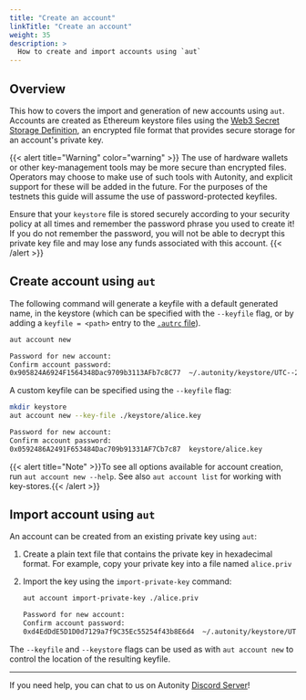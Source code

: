 ```yaml
---
title: "Create an account"
linkTitle: "Create an account"
weight: 35
description: >
  How to create and import accounts using `aut`
---
```


## Overview

This how to covers the import and generation of new accounts using `aut`. Accounts are created as Ethereum keystore files using the [Web3 Secret Storage Definition](https://ethereum.org/en/developers/docs/data-structures-and-encoding/web3-secret-storage/), an encrypted file format that provides secure storage for an account's private key.

{{< alert title="Warning" color="warning" >}}
The use of hardware wallets or other key-management tools may be more secure than encrypted files.  Operators may choose to make use of such tools with Autonity, and explicit support for these will be added in the future.  For the purposes of the testnets this guide will assume the use of password-protected  keyfiles.

Ensure that your `keystore` file is stored securely according to your security policy at all times and remember the password phrase you used to create it! If you do not remember the password, you will not be able to decrypt this private key file and may lose any funds associated with this account.
{{< /alert >}}

## Create account using `aut`

The following command will generate a keyfile with a default generated name, in the keystore (which can be specified with the `--keyfile` flag, or by adding a `keyfile = <path>` entry to the [`.autrc` file](/account-holders/setup-aut/#configure)).

```bash
aut account new
```
```bash
Password for new account:
Confirm account password:
0x905824A6924F1564348Dac9709b3113AFb7c8C77  ~/.autonity/keystore/UTC--2023-01-20T09-45-05.360588000Z--905824a6924f1564348dac9709b3113afb7c8c77
```

A custom keyfile can be specified using the `--keyfile` flag:
```bash
mkdir keystore
aut account new --key-file ./keystore/alice.key
```
```bash
Password for new account:
Confirm account password:
0x0592486A2491F653484Dac709b91331AF7Cb7c87  keystore/alice.key
```

{{< alert title="Note" >}}To see all options available for account creation, run `aut account new --help`.  See also `aut account list` for working with key-stores.{{< /alert >}}

<!--
## Create account using client binary

To generate a new account using client command line tools, navigate to your Autonity installation `build/bin/`and run the binary with this command. To specify a custom keystore directory include the `--keystore` flag and the `<PATH>` to the directory where you will store the keystore file:

```bash
./autonity account new  --keystore <PATH>
```

This will prompt you to create a new private key file, encrypted using a password. Once complete, the account address will be output in the terminal and the keystore file will be created in the keystore folder with a filename containing a UTC timestamp and your account address minus the `0x` prefix. For example: `UTC--2021-08-14T12-44-47.270599667Z--ab0df1907bb5372c165067fe9230b7da6c1929be`.

The new account keystore file will by default be saved to the `keystore` folder `~/.autonity/keystore`, the client's default data directory location for databases and keystore. A custom directory can be specified using the `--keystore` flag.

{{< alert title="Tip" >}}The keystore password could be passed into the run command as a parameter using the `--password` flag. For example, as raw text or by providing the path to a file containing it. If the `--keystore` path flag is not set, then by default Autonity saves the key to the host machine's home directory (`$HOME`) in `/home/<YOUR_USERNAME>/.autonity/keystore/`.{{< /alert >}}

Run the `list` command to view the account address and keystore location. You will see something like this:

```bash
./autonity  account list

...

Account #0: {ab0df1907bb5372c165067fe9230b7da6c1929be} keystore:///home/alice/.autonity/keystore/UTC--2022-03-24T14-52-07.640133599Z--ab0df1907bb5372c165067fe9230b7da6c1929be
```
The file contents should contain something similar to:

```javascript
 {
	"address":"ab0df1907bb5372c165067fe9230b7da6c1929be",
	"crypto":{
		"cipher":"aes-128-ctr",
		"ciphertext":"084e0f4052a14df5845e5be9904e1197a165a9281eefb0fbebfbbd8f3ef8ff95",
		"cipherparams":{
			"iv":"30ea9f7599bfb8dac19165431d46b35d"
		},
		"kdf":"scrypt",
		"kdfparams":{
			"dklen":32,
			"n":262144,
			"p":1,
			"r":8,
			"salt":"efd3513b8a4bac40324acb9140c817e749555db44a278972460638643fd129f9"
		},
		"mac":"ec3e1a57524d8178a0475c9a0c9a0bb022d5ed8e0dd8c203e2d3f47fcf1270bc"
	},
	"id":"6aa93734-aafd-4ce2-8b7c-4b63c4320cf5",
	"version":3
 }
```

{{< alert title="Note" >}}The address displayed and in the keystore file is not prepended with the string `0x` - the `0x` is formatting but should always be prefixed so the address is a 42 hex string character length 160-bit (20 characters) code per the Yellow Paper (For more information on the 160-bit address identifier of an account, see the Ethereum Yellow Paper, [Appendix F. Signing Transactions](https://ethereum.github.io/yellowpaper/paper.pdf).{{< /alert >}}

## Create account using Clef

{{< alert title="Note" >}}
- An installed instance of the Autonity and the Clef account management tool binaries. See the how to [Install Autonity in your environment, Build from source code](/node-operators/install-aut/#build-from-source-code).
{{< /alert >}}

To generate a new account using the Clef account management utility, navigate to your Autonity installation `build/bin/` directory and run the Clef binary with this command. To specify a custom keystore directory include the `--keystore` flag and a `<PATH>` to the directory where you will store the keystore file:

```bash
./clef newaccount --keystore <PATH>
```

This will display the following message and then prompt to input 'ok':

```bash
  WARNING!

  Clef is an account management tool. It may, like any software, contain bugs.

  Please take care to
   - backup your keystore files,
   - verify that the keystore(s) can be opened with your password.

  Clef is distributed in the hope that it will be useful, but WITHOUT  ANY WARRANTY;
  without even the implied warranty of MERCHANTABILITY or FITNESS FOR  A PARTICULAR
  PURPOSE. See the GNU General Public License for more details.

 Enter 'ok' to proceed:
 >
```

Enter 'ok' and when prompted a password. Note that unlike the client which will allow skipping the password, Clef requires a password of at least 10 characters. Clef confirms account creation and prints the account address and keystore location to the console. You will see something like this:

```bash
 INFO [03-24|15:15:31.071] Starting clef                             keystore=/home/alice/.autonity/keystore light-kdf=false
 DEBUG[03-24|15:15:31.071] FS scan times                             list="189.4µs" set="40.048µs" diff="17.622µs"
 ## New account password

 Please enter a password for the new account to be created (attempt  0 of 3)
 >
 -----------------------
 DEBUG[03-24|15:15:36.750] FS scan times                             list="136.544µs" set="21.668µs" diff="4.191µs"
 INFO [03-24|15:15:36.806] Your new key was generated                address=0x2B913CB7B4AF0B5495345C9095eB0B412Ba97436
 WARN [03-24|15:15:36.806] Please backup your key file!              path=/home/alice/.autonity/keystore/UTC--2022-03-24T15-15-35.670132132Z--2b913cb7b4af0b5495345c9095eb0b412ba97436
 WARN [03-24|15:15:36.806] Please remember your password!
 Generated account 0x2B913CB7B4AF0B5495345C9095eB0B412Ba97436
```
-->

## Import account using `aut`

An account can be created from an existing private key using `aut`:

1. Create a plain text file that contains the private key in hexadecimal format.  For example, copy your private key into a file named `alice.priv`


2. Import the key using the `import-private-key` command:

   ```bash
   aut account import-private-key ./alice.priv
   ```
   ```bash
   Password for new account:
   Confirm account password:
   0xd4EdDdE5D1D0d7129a7f9C35Ec55254f43b8E6d4  ~/.autonity/keystore/UTC--2023-01-20T09-45-05.360588000Z--d4eddde5d1d0d7129a7f9c35ec55254f43b8e6d4
   ```

The `--keyfile` and `--keystore` flags can be used as with `aut account new` to control the location of the resulting keyfile.

<!--

## Import account using client binary

An account can be created from an existing private key using client command line tools. Navigate to your Autonity installation `build/bin/`and:

1. Create a plain text file that contains the private key you are using for the Autonity account. For example, copy your private key into a file named `alice.key`


2. Run the client binary to import the key and generate an account. Autonity will prompt for a password to be entered. To specify a custom keystore directory include the `--keystore` flag and the `<PATH>` to the directory where you will store the keystore file:

 ```bash
 autonity account import ./alice.key --keystore <PATH>
 ```

 As described in [Create account using client binary](/account-holders/create-acct/#create-account-using-client-binary) above, you will be prompted for a password and the keystore file containing your encrypted private key will be generated in the keystore directory.


## Decrypting the private key

There are many methods for decrypting the private key from an Ethereum keystore file. A simple way to decrypt if you need to is by using the web3 python package - see [Extract private key from geth keyfile](https://web3py.readthedocs.io/en/stable/web3.eth.account.html#extract-private-key-from-geth-keyfile) and a helper library function to convert the extracted key from bytes to a hex string. For example, `Web3.toHex` [Encoding and Decoding Helper](https://web3py.readthedocs.io/en/stable/web3.main.html?highlight=tohex#encoding-and-decoding-helpers), slicing the string result to remove the hex prefix `0x`.

-->

------------------------------------------------

If you need help, you can chat to us on Autonity [Discord Server](https://discord.gg/autonity)!

